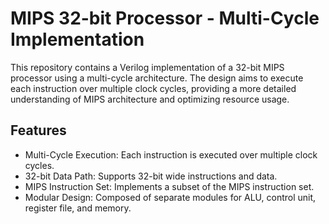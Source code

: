 # MIPS 32-bit Processor - Multi-Cycle Implementation

This repository contains a Verilog implementation of a 32-bit MIPS processor using a multi-cycle architecture. The design aims to execute each instruction over multiple clock cycles, providing a more detailed understanding of MIPS architecture and optimizing resource usage.

## Features

- Multi-Cycle Execution: Each instruction is executed over multiple clock cycles.
- 32-bit Data Path: Supports 32-bit wide instructions and data.
- MIPS Instruction Set: Implements a subset of the MIPS instruction set.
- Modular Design: Composed of separate modules for ALU, control unit, register file, and memory.
